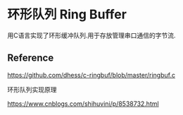 # 环形队列 Ring Buffer

用C语言实现了环形缓冲队列.用于存放管理串口通信的字节流.





## Reference
https://github.com/dhess/c-ringbuf/blob/master/ringbuf.c

环形队列实现原理

https://www.cnblogs.com/shihuvini/p/8538732.html

